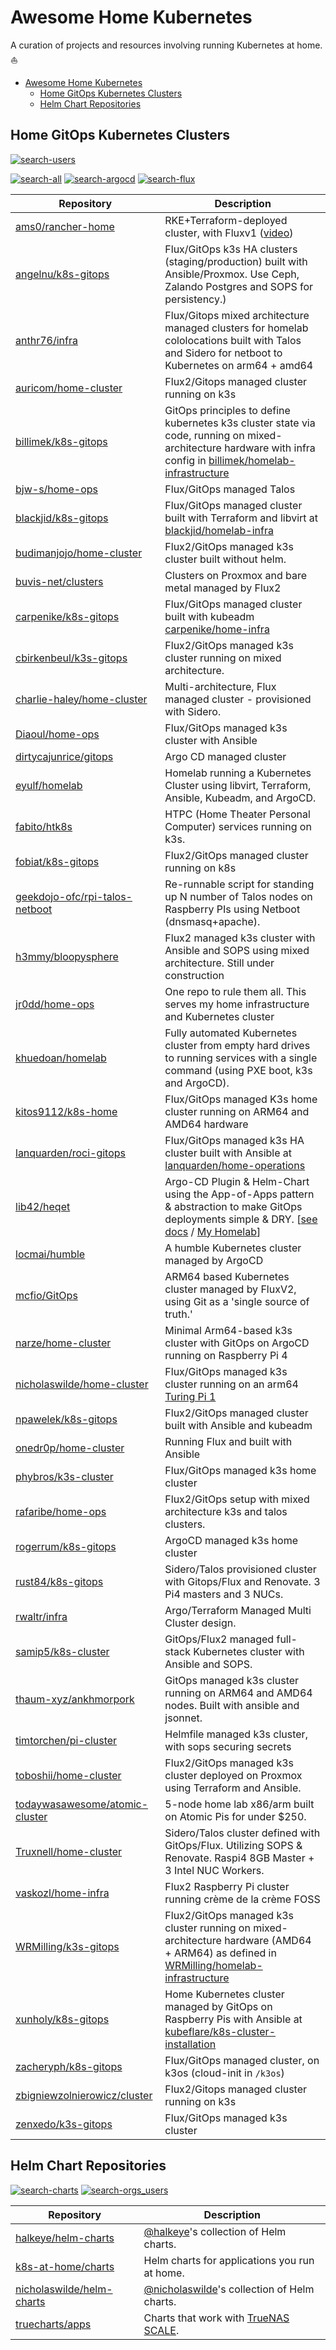 # Awesome Home Kubernetes

A curation of projects and resources involving running Kubernetes at home. ⛵

- [Awesome Home Kubernetes](#awesome-home-kubernetes)
  - [Home GitOps Kubernetes Clusters](#home-gitops-kubernetes-clusters)
  - [Helm Chart Repositories](#helm-chart-repositories)

## Home GitOps Kubernetes Clusters

[![search-users](https://img.shields.io/badge/search-users-orange?style=for-the-badge)](https://sourcegraph.com/search?q=%28repo%3A%5Egithub%5C.com%2Fams0%2F.%2A+or+repo%3A%5Egithub%5C.com%2Fangelnu%2F.%2A+or+repo%3A%5Egithub%5C.com%2Fanthr76%2F.%2A+or+repo%3A%5Egithub%5C.com%2Fauricom%2F.%2A+or+repo%3A%5Egithub%5C.com%2Fbillimek%2F.%2A+or+repo%3A%5Egithub%5C.com%2Fbjw-s%2F.%2A+or+repo%3A%5Egithub%5C.com%2Fblackjid%2F.%2A+or+repo%3A%5Egithub%5C.com%2Fbudimanjojo%2F.%2A+or+repo%3A%5Egithub%5C.com%2Fbuvis-net%2F.%2A+or+repo%3A%5Egithub%5C.com%2Fcarpenike%2F.%2A+or+repo%3A%5Egithub%5C.com%2Fcbirkenbeul%2F.%2A+or+repo%3A%5Egithub%5C.com%2Fcharlie-haley%2F.%2A+or+repo%3A%5Egithub%5C.com%2FDiaoul%2F.%2A+or+repo%3A%5Egithub%5C.com%2Fdirtycajunrice%2F.%2A+or+repo%3A%5Egithub%5C.com%2Feyulf%2F.%2A+or+repo%3A%5Egithub%5C.com%2Ffabito%2F.%2A+or+repo%3A%5Egithub%5C.com%2Ffobiat%2F.%2A+or+repo%3A%5Egithub%5C.com%2Fgeekdojo-ofc%2F.%2A+or+repo%3A%5Egithub%5C.com%2Fh3mmy%2F.%2A+or+repo%3A%5Egithub%5C.com%2Fjr0dd%2F.%2A+or+repo%3A%5Egithub%5C.com%2Fkhuedoan%2F.%2A+or+repo%3A%5Egithub%5C.com%2Fkitos9112%2F.%2A+or+repo%3A%5Egithub%5C.com%2Flanquarden%2F.%2A+or+repo%3A%5Egithub%5C.com%2Flib42%2F.%2A+or+repo%3A%5Egithub%5C.com%2Flocmai%2F.%2A+or+repo%3A%5Egithub%5C.com%2Fmcfio%2F.%2A+or+repo%3A%5Egithub%5C.com%2Fnarze%2F.%2A+or+repo%3A%5Egithub%5C.com%2Fnicholaswilde%2F.%2A+or+repo%3A%5Egithub%5C.com%2Fnpawelek%2F.%2A+or+repo%3A%5Egithub%5C.com%2Fonedr0p%2F.%2A+or+repo%3A%5Egithub%5C.com%2Fphybros%2F.%2A+or+repo%3A%5Egithub%5C.com%2Frafaribe%2F.%2A+or+repo%3A%5Egithub%5C.com%2Frogerrum%2F.%2A+or+repo%3A%5Egithub%5C.com%2Frust84%2F.%2A+or+repo%3A%5Egithub%5C.com%2Frwaltr%2F.%2A+or+repo%3A%5Egithub%5C.com%2Fsamip5%2F.%2A+or+repo%3A%5Egithub%5C.com%2Fthaum-xyz%2F.%2A+or+repo%3A%5Egithub%5C.com%2Ftimtorchen%2F.%2A+or+repo%3A%5Egithub%5C.com%2Ftoboshii%2F.%2A+or+repo%3A%5Egithub%5C.com%2Ftodaywasawesome%2F.%2A+or+repo%3A%5Egithub%5C.com%2FTruxnell%2F.%2A+or+repo%3A%5Egithub%5C.com%2Fvaskozl%2F.%2A+or+repo%3A%5Egithub%5C.com%2FWRMilling%2F.%2A+or+repo%3A%5Egithub%5C.com%2Fxunholy%2F.%2A+or+repo%3A%5Egithub%5C.com%2Fzacheryph%2F.%2A+or+repo%3A%5Egithub%5C.com%2Fzbigniewzolnierowicz%2F.%2A+or+repo%3A%5Egithub%5C.com%2Fzenxedo%2F.%2A%29+count%3A2000&patternType=literal)

[![search-all](https://img.shields.io/badge/search-all%20repos-orange?style=for-the-badge)](https://sourcegraph.com/search?q=%28repo%3A%5Egithub%5C.com%2Fams0%2Francher-home%24+or+repo%3A%5Egithub%5C.com%2Fangelnu%2Fk8s-gitops%24+or+repo%3A%5Egithub%5C.com%2Fanthr76%2Finfra%24+or+repo%3A%5Egithub%5C.com%2Fauricom%2Fhome-cluster%24+or+repo%3A%5Egithub%5C.com%2Fbillimek%2Fk8s-gitops%24+or+repo%3A%5Egithub%5C.com%2Fbjw-s%2Fhome-ops%24+or+repo%3A%5Egithub%5C.com%2Fblackjid%2Fk8s-gitops%24+or+repo%3A%5Egithub%5C.com%2Fbudimanjojo%2Fhome-cluster%24+or+repo%3A%5Egithub%5C.com%2Fbuvis-net%2Fclusters%24+or+repo%3A%5Egithub%5C.com%2Fcarpenike%2Fk8s-gitops%24+or+repo%3A%5Egithub%5C.com%2Fcbirkenbeul%2Fk3s-gitops%24+or+repo%3A%5Egithub%5C.com%2Fcharlie-haley%2Fhome-cluster%24+or+repo%3A%5Egithub%5C.com%2FDiaoul%2Fhome-ops%24+or+repo%3A%5Egithub%5C.com%2Fdirtycajunrice%2Fgitops%24+or+repo%3A%5Egithub%5C.com%2Feyulf%2Fhomelab%24+or+repo%3A%5Egithub%5C.com%2Ffabito%2Fhtk8s%24+or+repo%3A%5Egithub%5C.com%2Ffobiat%2Fk8s-gitops%24+or+repo%3A%5Egithub%5C.com%2Fgeekdojo-ofc%2Frpi-talos-netboot%24+or+repo%3A%5Egithub%5C.com%2Fh3mmy%2Fbloopysphere%24+or+repo%3A%5Egithub%5C.com%2Fjr0dd%2Fhome-ops%24+or+repo%3A%5Egithub%5C.com%2Fkhuedoan%2Fhomelab%24+or+repo%3A%5Egithub%5C.com%2Fkitos9112%2Fk8s-home%24+or+repo%3A%5Egithub%5C.com%2Flanquarden%2Froci-gitops%24+or+repo%3A%5Egithub%5C.com%2Flib42%2Fheqet%24+or+repo%3A%5Egithub%5C.com%2Flocmai%2Fhumble%24+or+repo%3A%5Egithub%5C.com%2Fmcfio%2FGitOps%24+or+repo%3A%5Egithub%5C.com%2Fnarze%2Fhome-cluster%24+or+repo%3A%5Egithub%5C.com%2Fnicholaswilde%2Fhome-cluster%24+or+repo%3A%5Egithub%5C.com%2Fnpawelek%2Fk8s-gitops%24+or+repo%3A%5Egithub%5C.com%2Fonedr0p%2Fhome-cluster%24+or+repo%3A%5Egithub%5C.com%2Fphybros%2Fk3s-cluster%24+or+repo%3A%5Egithub%5C.com%2Frafaribe%2Fhome-ops%24+or+repo%3A%5Egithub%5C.com%2Frogerrum%2Fk8s-gitops%24+or+repo%3A%5Egithub%5C.com%2Frust84%2Fk8s-gitops%24+or+repo%3A%5Egithub%5C.com%2Frwaltr%2Finfra%24+or+repo%3A%5Egithub%5C.com%2Fsamip5%2Fk8s-cluster%24+or+repo%3A%5Egithub%5C.com%2Fthaum-xyz%2Fankhmorpork%24+or+repo%3A%5Egithub%5C.com%2Ftimtorchen%2Fpi-cluster%24+or+repo%3A%5Egithub%5C.com%2Ftoboshii%2Fhome-cluster%24+or+repo%3A%5Egithub%5C.com%2Ftodaywasawesome%2Fatomic-cluster%24+or+repo%3A%5Egithub%5C.com%2FTruxnell%2Fhome-cluster%24+or+repo%3A%5Egithub%5C.com%2Fvaskozl%2Fhome-infra%24+or+repo%3A%5Egithub%5C.com%2FWRMilling%2Fk3s-gitops%24+or+repo%3A%5Egithub%5C.com%2Fxunholy%2Fk8s-gitops%24+or+repo%3A%5Egithub%5C.com%2Fzacheryph%2Fk8s-gitops%24+or+repo%3A%5Egithub%5C.com%2Fzbigniewzolnierowicz%2Fk8s-home%24+or+repo%3A%5Egithub%5C.com%2Fzenxedo%2Fk3s-gitops%24%29+count%3A2000&patternType=literal)
[![search-argocd](https://img.shields.io/badge/search-argocd-green?style=for-the-badge)](https://sourcegraph.com/search?q=%28repo%3A%5Egithub%5C.com%2Fdirtycajunrice%2Fgitops%24+or+repo%3A%5Egithub%5C.com%2Feyulf%2Fhomelab%24+or+repo%3A%5Egithub%5C.com%2Ffabito%2Fhtk8s%24+or+repo%3A%5Egithub%5C.com%2Fkhuedoan%2Fhomelab%24+or+repo%3A%5Egithub%5C.com%2Flib42%2Fheqet%24+or+repo%3A%5Egithub%5C.com%2Flocmai%2Fhumble%24+or+repo%3A%5Egithub%5C.com%2Fnarze%2Fhome-cluster%24+or+repo%3A%5Egithub%5C.com%2Frogerrum%2Fk8s-gitops%24+or+repo%3A%5Egithub%5C.com%2Frwaltr%2Finfra%24%29+count%3A2000&patternType=literal)
[![search-flux](https://img.shields.io/badge/search-flux-green?style=for-the-badge)](https://sourcegraph.com/search?q=%28repo%3A%5Egithub%5C.com%2Fams0%2Francher-home%24+or+repo%3A%5Egithub%5C.com%2Fangelnu%2Fk8s-gitops%24+or+repo%3A%5Egithub%5C.com%2Fanthr76%2Finfra%24+or+repo%3A%5Egithub%5C.com%2Fauricom%2Fhome-cluster%24+or+repo%3A%5Egithub%5C.com%2Fbillimek%2Fk8s-gitops%24+or+repo%3A%5Egithub%5C.com%2Fbjw-s%2Fhome-ops%24+or+repo%3A%5Egithub%5C.com%2Fblackjid%2Fk8s-gitops%24+or+repo%3A%5Egithub%5C.com%2Fbudimanjojo%2Fhome-cluster%24+or+repo%3A%5Egithub%5C.com%2Fbuvis-net%2Fclusters%24+or+repo%3A%5Egithub%5C.com%2Fcarpenike%2Fk8s-gitops%24+or+repo%3A%5Egithub%5C.com%2Fcbirkenbeul%2Fk3s-gitops%24+or+repo%3A%5Egithub%5C.com%2Fcharlie-haley%2Fhome-cluster%24+or+repo%3A%5Egithub%5C.com%2FDiaoul%2Fhome-ops%24+or+repo%3A%5Egithub%5C.com%2Ffobiat%2Fk8s-gitops%24+or+repo%3A%5Egithub%5C.com%2Fh3mmy%2Fbloopysphere%24+or+repo%3A%5Egithub%5C.com%2Fjr0dd%2Fhome-ops%24+or+repo%3A%5Egithub%5C.com%2Fkitos9112%2Fk8s-home%24+or+repo%3A%5Egithub%5C.com%2Flanquarden%2Froci-gitops%24+or+repo%3A%5Egithub%5C.com%2Fmcfio%2FGitOps%24+or+repo%3A%5Egithub%5C.com%2Fnicholaswilde%2Fhome-cluster%24+or+repo%3A%5Egithub%5C.com%2Fnpawelek%2Fk8s-gitops%24+or+repo%3A%5Egithub%5C.com%2Fonedr0p%2Fhome-cluster%24+or+repo%3A%5Egithub%5C.com%2Fphybros%2Fk3s-cluster%24+or+repo%3A%5Egithub%5C.com%2Frafaribe%2Fhome-ops%24+or+repo%3A%5Egithub%5C.com%2Frust84%2Fk8s-gitops%24+or+repo%3A%5Egithub%5C.com%2Fsamip5%2Fk8s-cluster%24+or+repo%3A%5Egithub%5C.com%2Fthaum-xyz%2Fankhmorpork%24+or+repo%3A%5Egithub%5C.com%2Ftoboshii%2Fhome-cluster%24+or+repo%3A%5Egithub%5C.com%2FTruxnell%2Fhome-cluster%24+or+repo%3A%5Egithub%5C.com%2Fvaskozl%2Fhome-infra%24+or+repo%3A%5Egithub%5C.com%2FWRMilling%2Fk3s-gitops%24+or+repo%3A%5Egithub%5C.com%2Fxunholy%2Fk8s-gitops%24+or+repo%3A%5Egithub%5C.com%2Fzacheryph%2Fk8s-gitops%24+or+repo%3A%5Egithub%5C.com%2Fzbigniewzolnierowicz%2Fk8s-home%24+or+repo%3A%5Egithub%5C.com%2Fzenxedo%2Fk3s-gitops%24%29+count%3A2000&patternType=literal)

| Repository                                                      | Description                            |
| --------------------------------------------------------------- | -------------------------------------- |
| [ams0/rancher-home](https://github.com/ams0/rancher-home)             | RKE+Terraform-deployed cluster, with Fluxv1 ([video](https://www.youtube.com/watch?v=JrBo3UCe6ds&t=1375s))        |
| [angelnu/k8s-gitops](https://github.com/angelnu/k8s-gitops)             | Flux/GitOps k3s HA clusters (staging/production) built with Ansible/Proxmox. Use Ceph, Zalando Postgres and SOPS for persistency.)        |
| [anthr76/infra](https://github.com/anthr76/infra)             | Flux/Gitops mixed architecture managed clusters for homelab cololocations built with Talos and Sidero for netboot to Kubernetes on arm64 + amd64        |
| [auricom/home-cluster](https://github.com/auricom/home-cluster)             | Flux2/Gitops managed cluster running on k3s        |
| [billimek/k8s-gitops](https://github.com/billimek/k8s-gitops)             | GitOps principles to define kubernetes k3s cluster state via code, running on mixed-architecture hardware with infra config in [billimek/homelab-infrastructure](https://github.com/billimek/homelab-infrastructure)        |
| [bjw-s/home-ops](https://github.com/bjw-s/home-ops)             | Flux/GitOps managed Talos        |
| [blackjid/k8s-gitops](https://github.com/blackjid/k8s-gitops)             | Flux/GitOps managed cluster built with Terraform and libvirt at [blackjid/homelab-infra](https://github.com/blackjid/homelab-infra)        |
| [budimanjojo/home-cluster](https://github.com/budimanjojo/home-cluster)             | Flux2/GitOps managed k3s cluster built without helm.        |
| [buvis-net/clusters](https://github.com/buvis-net/clusters)             | Clusters on Proxmox and bare metal managed by Flux2        |
| [carpenike/k8s-gitops](https://github.com/carpenike/k8s-gitops)             | Flux/GitOps managed cluster built with kubeadm [carpenike/home-infra](https://github.com/carpenike/home-infra)        |
| [cbirkenbeul/k3s-gitops](https://github.com/cbirkenbeul/k3s-gitops)             | Flux2/GitOps managed k3s cluster running on mixed architecture.        |
| [charlie-haley/home-cluster](https://github.com/charlie-haley/home-cluster)             | Multi-architecture, Flux managed cluster - provisioned with Sidero.        |
| [Diaoul/home-ops](https://github.com/Diaoul/home-ops)             | Flux/GitOps managed k3s cluster with Ansible        |
| [dirtycajunrice/gitops](https://github.com/dirtycajunrice/gitops)             | Argo CD managed cluster        |
| [eyulf/homelab](https://github.com/eyulf/homelab)             | Homelab running a Kubernetes Cluster using libvirt, Terraform, Ansible, Kubeadm, and ArgoCD.        |
| [fabito/htk8s](https://github.com/fabito/htk8s)             | HTPC (Home Theater Personal Computer) services running on k3s.        |
| [fobiat/k8s-gitops](https://github.com/fobiat/k8s-gitops)             | Flux2/GitOps managed cluster running on k8s        |
| [geekdojo-ofc/rpi-talos-netboot](https://github.com/geekdojo-ofc/rpi-talos-netboot)             | Re-runnable script for standing up N number of Talos nodes on Raspberry PIs using Netboot (dnsmasq+apache).        |
| [h3mmy/bloopysphere](https://github.com/h3mmy/bloopysphere)             | Flux2 managed k3s cluster with Ansible and SOPS using mixed architecture. Still under construction        |
| [jr0dd/home-ops](https://github.com/jr0dd/home-ops)             | One repo to rule them all. This serves my home infrastructure and Kubernetes cluster        |
| [khuedoan/homelab](https://github.com/khuedoan/homelab)             | Fully automated Kubernetes cluster from empty hard drives to running services with a single command (using PXE boot, k3s and ArgoCD).        |
| [kitos9112/k8s-home](https://github.com/kitos9112/k8s-home)             | Flux/GitOps managed K3s home cluster running on ARM64 and AMD64 hardware        |
| [lanquarden/roci-gitops](https://github.com/lanquarden/roci-gitops)             | Flux/GitOps managed k3s HA cluster built with Ansible at [lanquarden/home-operations](https://github.com/lanquarden/home-operations)        |
| [lib42/heqet](https://github.com/lib42/heqet)             | Argo-CD Plugin & Helm-Chart using the App-of-Apps pattern & abstraction to make GitOps deployments simple & DRY. [[see docs](https://lib42.github.io/heqet) / [My Homelab](https://github.com/nold360/hive-apps)]        |
| [locmai/humble](https://github.com/locmai/humble)             | A humble Kubernetes cluster managed by ArgoCD        |
| [mcfio/GitOps](https://github.com/mcfio/GitOps)             | ARM64 based Kubernetes cluster managed by FluxV2, using Git as a 'single source of truth.'        |
| [narze/home-cluster](https://github.com/narze/home-cluster)             | Minimal Arm64-based k3s cluster with GitOps on ArgoCD running on Raspberry Pi 4        |
| [nicholaswilde/home-cluster](https://github.com/nicholaswilde/home-cluster)             | Flux/GitOps managed k3s cluster running on an arm64 [Turing Pi 1](https://turingpi.com/)        |
| [npawelek/k8s-gitops](https://github.com/npawelek/k8s-gitops)             | Flux2/GitOps managed cluster built with Ansible and kubeadm        |
| [onedr0p/home-cluster](https://github.com/onedr0p/home-cluster)             | Running Flux and built with Ansible        |
| [phybros/k3s-cluster](https://github.com/phybros/k3s-cluster)             | Flux/GitOps managed k3s home cluster        |
| [rafaribe/home-ops](https://github.com/rafaribe/home-ops)             | Flux2/GitOps setup with mixed architecture k3s and talos clusters.        |
| [rogerrum/k8s-gitops](https://github.com/rogerrum/k8s-gitops)             | ArgoCD managed k3s home cluster        |
| [rust84/k8s-gitops](https://github.com/rust84/k8s-gitops)             | Sidero/Talos provisioned cluster with Gitops/Flux and Renovate. 3 Pi4 masters and 3 NUCs.        |
| [rwaltr/infra](https://github.com/rwaltr/infra)             | Argo/Terraform Managed Multi Cluster design.        |
| [samip5/k8s-cluster](https://github.com/samip5/k8s-cluster)             | GitOps/Flux2 managed full-stack Kubernetes cluster with Ansible and SOPS.        |
| [thaum-xyz/ankhmorpork](https://github.com/thaum-xyz/ankhmorpork)             | GitOps managed k3s cluster running on ARM64 and AMD64 nodes. Built with ansible and jsonnet.        |
| [timtorchen/pi-cluster](https://github.com/timtorchen/pi-cluster)             | Helmfile managed k3s cluster, with sops securing secrets        |
| [toboshii/home-cluster](https://github.com/toboshii/home-cluster)             | Flux2/GitOps managed k3s cluster deployed on Proxmox using Terraform and Ansible.        |
| [todaywasawesome/atomic-cluster](https://github.com/todaywasawesome/atomic-cluster)             | 5-node home lab x86/arm built on Atomic Pis for under $250.        |
| [Truxnell/home-cluster](https://github.com/Truxnell/home-cluster)             | Sidero/Talos cluster defined with GitOps/Flux.  Utilizing SOPS & Renovate.  Raspi4 8GB Master + 3 Intel NUC Workers.        |
| [vaskozl/home-infra](https://github.com/vaskozl/home-infra)             | Flux2 Raspberry Pi cluster running crème de la crème FOSS        |
| [WRMilling/k3s-gitops](https://github.com/WRMilling/k3s-gitops)             | Flux2/GitOps managed k3s cluster running on mixed-architecture hardware (AMD64 + ARM64) as defined in [WRMilling/homelab-infrastructure](https://github.com/WRMilling/homelab-infrastructure)        |
| [xunholy/k8s-gitops](https://github.com/xunholy/k8s-gitops)             | Home Kubernetes cluster managed by GitOps on Raspberry Pis with Ansible at [kubeflare/k8s-cluster-installation](https://github.com/raspbernetes/k8s-cluster-installation)        |
| [zacheryph/k8s-gitops](https://github.com/zacheryph/k8s-gitops)             | Flux/GitOps managed cluster, on k3os (cloud-init in `/k3os`)        |
| [zbigniewzolnierowicz/cluster](https://github.com/zbigniewzolnierowicz/cluster)             | Flux2/Gitops managed cluster running on k3s        |
| [zenxedo/k3s-gitops](https://github.com/zenxedo/k3s-gitops)             | Flux/GitOps managed k3s cluster        |

## Helm Chart Repositories

[![search-charts](https://img.shields.io/badge/search-repos-orange?style=for-the-badge)](https://sourcegraph.com/search?q=%28repo%3A%5Egithub%5C.com%2Fhalkeye%2Fhelm-charts%24+or+repo%3A%5Egithub%5C.com%2Fk8s-at-home%2Fcharts%24+or+repo%3A%5Egithub%5C.com%2Fnicholaswilde%2Fhelm-charts%24+or+repo%3A%5Egithub%5C.com%2Ftruecharts%2Fapps%24%29+count%3A2000&patternType=literal)
[![search-orgs_users](https://img.shields.io/badge/search-orgs%2Fusers-orange?style=for-the-badge)](https://sourcegraph.com/search?q=%28repo%3A%5Egithub%5C.com%2Fhalkeye%2F.%2A+or+repo%3A%5Egithub%5C.com%2Fk8s-at-home%2F.%2A+or+repo%3A%5Egithub%5C.com%2Fnicholaswilde%2F.%2A+or+repo%3A%5Egithub%5C.com%2Ftruecharts%2F.%2A%29+count%3A2000&patternType=literal)

| Repository                                                      | Description                            |
| --------------------------------------------------------------- | -------------------------------------- |
| [halkeye/helm-charts](https://halkeye.github.io/helm-charts)             | [@halkeye](https://github.com/halkeye)'s collection of Helm charts.        |
| [k8s-at-home/charts](https://github.com/k8s-at-home/charts)             | Helm charts for applications you run at home.        |
| [nicholaswilde/helm-charts](https://github.com/nicholaswilde/helm-charts)             | [@nicholaswilde](https://github.com/nicholaswilde)'s collection of Helm charts.        |
| [truecharts/apps](https://github.com/truecharts/apps)             | Charts that work with [TrueNAS SCALE](https://www.truenas.com/truenas-scale/).        |
